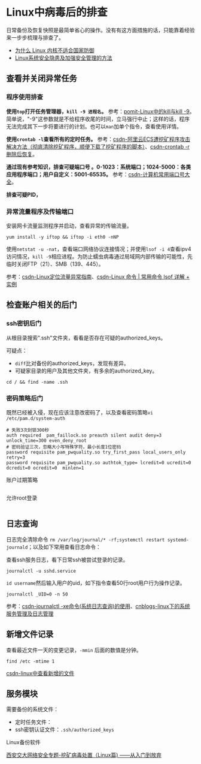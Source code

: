 # Linux中病毒后的排查

日常备份及恢复快照是最简单省心的操作。没有有这方面措施的话，只能靠着经验来一步步梳理与排查了。

* [为什么 Linux 内核不适合国家防御](https://blog.yurunsoft.com/a/68.html)
* [Linux系统安全隐患及加强安全管理的方法](https://www.cnblogs.com/myphoebe/archive/2011/08/09/2131982.html)

## 查看并关闭异常任务

### 程序使用排查

**使用`top`打开任务管理器，`kill -9 进程名`。** 参考：[pomit-Linux中的kill与kill -9](http://www.pomit.cn/tr/5063499771865601)。简单说，"-9"这参数就是不给程序收尾的时间，立马强行中止；这样的话，程序无法完成其下一步将要进行的计划。也可以`man`加单个指令，查看使用详情。

**使用`crontab -l`查看所有的定时任务。** 参考：[csdn-阿里云ECS遭挖矿程序攻击解决方法（彻底清除挖矿程序，顺便下载了挖矿程序的脚本）](https://blog.csdn.net/NicolasLearner/article/details/119006769)、[csdn-crontab -r删除后恢复](https://blog.csdn.net/only_cyk/article/details/123550872)。

**通过现有参考知识，排查可疑端口号 。0-1023：系统端口；1024-5000：各类应用程序端口；用户自定义：5001-65535。** 参考：[csdn-计算机常用端口号大全](https://blog.csdn.net/weixin_42828010/article/details/127500199)。

**排查可疑PID，**



### 异常流量程序及传输端口

安装网卡流量监测程序并启动，查看异常的传输流量。

```
yum install -y iftop && iftop -i eth0 -nNP
```

使用`netstat -u -nat`，查看端口网络协议连接情况；并使用`lsof -i 4`查看ipv4访问情况，`kill -9`相应进程。为防止蠕虫病毒通过局域网内部传输的可能性，先临时关闭FTP（21）、SMB（139、445）。

参考：[csdn-Linux定位流量异常指南](https://blog.csdn.net/q2365921/article/details/125006136)、[csdn-Linux 命令 | 常用命令 lsof 详解 + 实例](https://blog.csdn.net/nyist_zxp/article/details/115340302)



## 检查账户相关的后门

### ssh密钥后门

从根目录搜索".ssh"文件夹，看看是否存在可疑的authorized_keys。

可疑点：

* `diff`比对备份的authorized_keys，发现有差异。
* 可疑家目录的用户及其他文件夹，有多余的authorized_key。

```
cd / && find -name .ssh
```

### 密码策略后门

既然已经被入侵，现在应该注意改密码了，以及查看密码策略`vi /etc/pam.d/system-auth`

```
# 失败3次封锁300秒
auth required  pam_faillock.so preauth silent audit deny=3  unlock_time=300 even_deny_root
# 密码验证三次，忽略大小写特殊字符，最小长度1位密码
password requisite pam_pwquality.so try_first_pass local_users_only retry=3
password requisite pam_pwquality.so authtok_type= lcredit=0 ucredit=0 dcredit=0 ocredit=0  minlen=1
```

账户过期策略


```

```


允许root登录

```

```





## 日志查询

日志完全清除命令 `rm /var/log/journal/* -rf;systemctl restart systemd-journald`；以及如下常用查看日志命令：

查看ssh服务日志，看下日常ssh被尝试登录的记录。 

```
journalctl -u sshd.service
```

`id username`然后输入用户的uid，如下指令查看50行root用户行为操作记录。

```
journalctl _UID=0 -n 50
```

参考：[csdn-journalctl -xe命令(系统日志查询)的使用](https://blog.csdn.net/enthan809882/article/details/104551777/)、[cnblogs-linux下的系统服务管理及日志管理](https://www.cnblogs.com/yuzhaokai0523/p/4453094.html)

## 新增文件记录

查看最近文件一天的变更记录，`-mmin` 后面的数值是分钟。

```
find /etc -mtime 1
```

[csdn-linux中查看新增的文件](https://blog.csdn.net/qq_17576885/article/details/121995103)


## 服务模块



需要备份的系统文件：

* 定时任务文件：
* ssh密钥认证文件：`.ssh/authorized_keys`

Linux备份软件


[西安交大网络安全专题-挖矿病毒处置（Linux篇) ——从入门到放弃](http://wlaq.xjtu.edu.cn/info/1008/1945.htm)